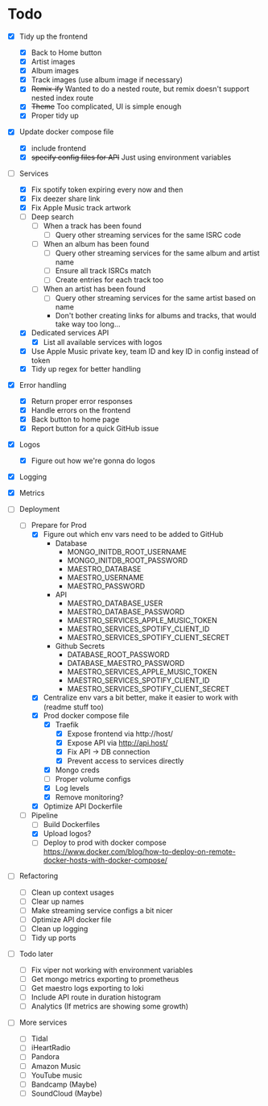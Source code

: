 
# Todo
- [X] Tidy up the frontend
  - [X] Back to Home button
  - [X] Artist images
  - [X] Album images
  - [X] Track images (use album image if necessary)
  - [X] ~~Remix-ify~~ Wanted to do a nested route, but remix doesn't support nested index route
  - [x] ~~Theme~~ Too complicated, UI is simple enough
  - [X] Proper tidy up
- [X] Update docker compose file
  - [X] include frontend
  - [X] ~~specify config files for API~~ Just using environment variables
- [ ] Services
  - [X] Fix spotify token expiring every now and then
  - [X] Fix deezer share link
  - [X] Fix Apple Music track artwork
  - [ ] Deep search
    - [ ] When a track has been found
      - [ ] Query other streaming services for the same ISRC code
    - [ ] When an album has been found
      - [ ] Query other streaming services for the same album and artist name
      - [ ] Ensure all track ISRCs match
      - [ ] Create entries for each track too
    - [ ] When an artist has been found
      - [ ] Query other streaming services for the same artist based on name
      - Don't bother creating links for albums and tracks, that would take way too long...
  - [X] Dedicated services API
    - [X] List all available services with logos
  - [X] Use Apple Music private key, team ID and key ID in config instead of token
  - [X] Tidy up regex for better handling

- [X] Error handling
  - [X] Return proper error responses
  - [X] Handle errors on the frontend
  - [X] Back button to home page
  - [X] Report button for a quick GitHub issue

- [X] Logos
  - [X] Figure out how we're gonna do logos

- [X] Logging
- [X] Metrics

- [ ] Deployment
  - [ ] Prepare for Prod
    - [X] Figure out which env vars need to be added to GitHub
      - Database
        - MONGO_INITDB_ROOT_USERNAME
        - MONGO_INITDB_ROOT_PASSWORD
        - MAESTRO_DATABASE
        - MAESTRO_USERNAME
        - MAESTRO_PASSWORD
      - API
        - MAESTRO_DATABASE_USER
        - MAESTRO_DATABASE_PASSWORD
        - MAESTRO_SERVICES_APPLE_MUSIC_TOKEN
        - MAESTRO_SERVICES_SPOTIFY_CLIENT_ID
        - MAESTRO_SERVICES_SPOTIFY_CLIENT_SECRET
      - Github Secrets
        - DATABASE_ROOT_PASSWORD
        - DATABASE_MAESTRO_PASSWORD
        - MAESTRO_SERVICES_APPLE_MUSIC_TOKEN
        - MAESTRO_SERVICES_SPOTIFY_CLIENT_ID
        - MAESTRO_SERVICES_SPOTIFY_CLIENT_SECRET
    - [X] Centralize env vars a bit better, make it easier to work with (readme stuff too)
    - [X] Prod docker compose file
      - [X] Traefik
        - [X] Expose frontend via http://host/
        - [X] Expose API via http://api.host/
        - [X] Fix API -> DB connection 
        - [X] Prevent access to services directly
      - [X] Mongo creds
      - [ ] Proper volume configs
      - [X] Log levels
      - [X] Remove monitoring?
    - [X] Optimize API Dockerfile
  - [ ] Pipeline
    - [ ] Build Dockerfiles
    - [X] Upload logos?
    - [ ] Deploy to prod with docker compose https://www.docker.com/blog/how-to-deploy-on-remote-docker-hosts-with-docker-compose/

- [ ] Refactoring
  - [ ] Clean up context usages
  - [ ] Clear up names
  - [ ] Make streaming service configs a bit nicer
  - [ ] Optimize API docker file
  - [ ] Clean up logging
  - [ ] Tidy up ports

- [ ] Todo later
  - [ ] Fix viper not working with environment variables
  - [ ] Get mongo metrics exporting to prometheus
  - [ ] Get maestro logs exporting to loki
  - [ ] Include API route in duration histogram
  - [ ] Analytics (If metrics are showing some growth)

- [ ] More services
  - [ ] Tidal
  - [ ] iHeartRadio
  - [ ] Pandora
  - [ ] Amazon Music
  - [ ] YouTube music
  - [ ] Bandcamp (Maybe)
  - [ ] SoundCloud (Maybe)
